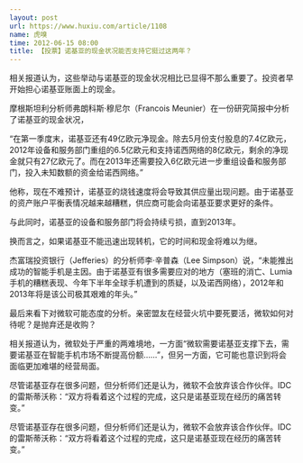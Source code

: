 ```yaml
---
layout: post
url: https://www.huxiu.com/article/1108
name: 虎嗅
time: 2012-06-15 08:00
title: 【投票】诺基亚的现金状况能否支持它挺过这两年？
---
```

相关报道认为，这些举动与诺基亚的现金状况相比已显得不那么重要了。投资者早开始担心诺基亚账面上的现金。

摩根斯坦利分析师弗朗科斯·穆尼尔（Francois Meunier）在一份研究简报中分析了诺基亚的现金状况，

“在第一季度末，诺基亚还有49亿欧元净现金。除去5月份支付股息的7.4亿欧元，2012年设备和服务部门重组的6.5亿欧元和支持诺西网络的8亿欧元，剩余的净现金就只有27亿欧元了。而在2013年还需要投入6亿欧元进一步重组设备和服务部门，投入未知数额的资金给诺西网络。”

他称，现在不难预计，诺基亚的烧钱速度将会导致其供应量出现问题。由于诺基亚的资产账户平衡表情况越来越糟糕，供应商可能会向诺基亚要求更好的条件。

与此同时，诺基亚的设备和服务部门将会持续亏损，直到2013年。

换而言之，如果诺基亚不能迅速出现转机，它的时间和现金将难以为继。

杰富瑞投资银行（Jefferies）的分析师李·辛普森（Lee Simpson）说，“未能推出成功的智能手机是主因。由于诺基亚有很多需要应对的地方（塞班的消亡、Lumia手机的糟糕表现、今年下半年全球手机遭到的质疑，以及诺西网络），2012年和2013年将是该公司极其艰难的年头。”

最后来看下对微软可能态度的分析。亲密盟友在经营火坑中要死要活，微软如何对待呢？是抛弃还是收购？

相关报道认为，微软处于严重的两难境地，一方面“微软需要诺基亚支撑下去，需要诺基亚在智能手机市场不断提高份额……”，但另一方面，它可能也意识到将会面临更加难堪的经营局面。

尽管诺基亚存在很多问题，但分析师们还是认为，微软不会放弃该合作伙伴。IDC的雷斯蒂沃称：“双方将看着这个过程的完成，这只是诺基亚现在经历的痛苦转变。”

尽管诺基亚存在很多问题，但分析师们还是认为，微软不会放弃该合作伙伴。IDC的雷斯蒂沃称：“双方将看着这个过程的完成，这只是诺基亚现在经历的痛苦转变。”

